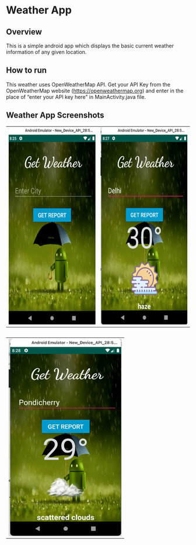 # Weather App

## Overview
This is a simple android app which displays the basic current weather information of any given location.

## How to run 

This weather uses OpenWeatherMap API. Get your API Key from the OpenWeatherMap website (https://openweathermap.org) and enter in the place of “enter your API key here” in MainActivity.java file.

## Weather App Screenshots

<table>
  <tr>
    <td><img src="Screenshot_Weather_app/weather1.png" width=310 height=540></td>
    <td><img src="Screenshot_Weather_app/weather2.png" width=310 height=540></td>
  </tr>
<table>

  
  <table>
  <tr>
    <td><img src="Screenshot_Weather_app/weather3.png" width=310 height=540></td>
  </tr>
<table>
